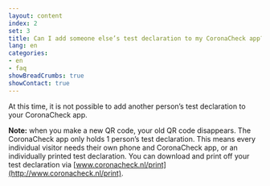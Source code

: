 ```yaml
---
layout: content
index: 2
set: 3
title: Can I add someone else’s test declaration to my CoronaCheck app?
lang: en
categories:
- en
- faq
showBreadCrumbs: true
showContact: true
---
```

At this time, it is not possible to add another person’s test declaration to your CoronaCheck app. 

**Note:** when you make a new QR code, your old QR code disappears. The CoronaCheck app only holds 1 person’s test declaration. This means every individual visitor needs their own phone and CoronaCheck app, or an individually printed test declaration. You can download and print off your test declaration via [www.coronacheck.nl/print](http://www.coronacheck.nl/print).
